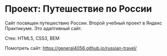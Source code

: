 # Проект: Путешествие по России

Сайт посвящен путешествию России. Второй учебный проект в Яндекс Практикуме. Это адаптивный сайт.

Стек: HTML5, CSS3, BEM

Помотреть сайт:
https://general4056.github.io/russian-travel/

